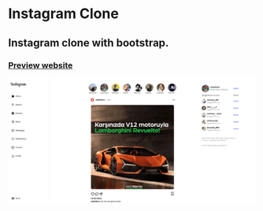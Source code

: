 # Instagram Clone
## Instagram clone with bootstrap.
### [Preview website](https://milyazkamil.github.io/Instagram-Clone/)
![](./src/assets/images/readme-image.png)
